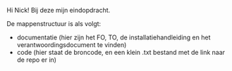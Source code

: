Hi Nick! 
Bij deze mijn eindopdracht. 


De mappenstructuur is als volgt:
- documentatie (hier zijn het FO, TO, de installatiehandleiding en het verantwoordingsdocument te vinden)
- code (hier staat de broncode, en een klein .txt bestand met de link naar de repo er in)
